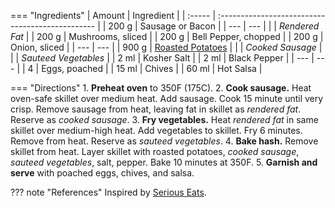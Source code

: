 === "Ingredients"
    | Amount | Ingredient                                       |
    | :----- | :----------------------------------------------- |
    | 200 g  | Sausage or Bacon                                 |
    | ---    | ---                                              |
    |        | *Rendered Fat*                                   |
    | 200 g  | Mushrooms, sliced                                |
    | 200 g  | Bell Pepper, chopped                             |
    | 200 g  | Onion, sliced                                    |
    | ---    | ---                                              |
    | 900 g  | [Roasted Potatoes](../sides/roasted-potatoes.md) |
    |        | *Cooked Sausage*                                 |
    |        | *Sauteed Vegetables*                             |
    | 2 ml   | Kosher Salt                                      |
    | 2 ml   | Black Pepper                                     |
    | ---    | ---                                              |
    | 4      | Eggs, poached                                    |
    | 15 ml  | Chives                                           |
    | 60 ml  | Hot Salsa                                        |

=== "Directions"
    1. **Preheat oven** to 350F (175C).
    2. **Cook sausage.** Heat oven-safe skillet over medium heat. Add sausage. Cook 15 minute until very crisp. Remove sausage from heat, leaving fat in skillet as *rendered fat*. Reserve as *cooked sausage*.
    3. **Fry vegetables.** Heat *rendered fat* in same skillet over medium-high heat. Add vegetables to skillet. Fry 6 minutes. Remove from heat. Reserve as *sauteed vegetables*.
    4. **Bake hash.** Remove skillet from heat. Layer skillet with roasted potatoes, *cooked sausage*, *sauteed vegetables*, salt, pepper. Bake 10 minutes at 350F.
    5. **Garnish and serve** with poached eggs, chives, and salsa.

??? note "References"
    Inspired by [Serious Eats](https://www.seriouseats.com/2014/04/the-food-lab-how-to-make-the-best-potato-hash.html).
